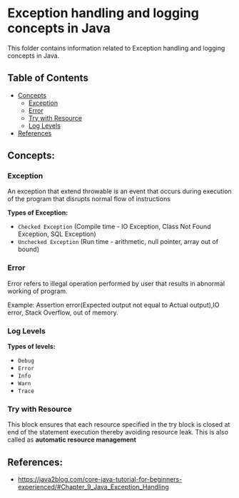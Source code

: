 # Exception handling and logging concepts in Java

This folder contains information related to Exception handling and logging concepts in Java.

## Table of Contents
- [Concepts](#concepts)
    - [Exception](#exception)
    - [Error](#error)
    - [Try with Resource](#try-with-resource)
    - [Log Levels](#log-levels)
- [References](#references) 

## Concepts:
### Exception

An exception that extend throwable is an event that occurs during execution of the program that disrupts normal flow of instructions

**Types of Exception:**

  * `Checked Exception` (Compile time - IO Exception, Class Not Found Exception, SQL Exception)
  * `Unchecked Exception` (Run time - arithmetic, null pointer, array out of bound)

### Error

Error refers to illegal operation performed by user that results in abnormal working of program. 

Example: Assertion error(Expected output not equal to Actual output),IO error, Stack Overflow, out of memory.

### Log Levels

**Types of levels:**

  * `Debug`
  * `Error`
  * `Info`
  * `Warn`
  * `Trace`    

### Try with Resource

This block ensures that each resource specified in the try block is closed at end of the statement execution thereby avoiding resource leak. This is also called as **automatic resource management**

## References:

  * https://java2blog.com/core-java-tutorial-for-beginners-experienced/#Chapter_9_Java_Exception_Handling
